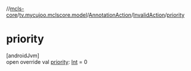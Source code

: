 //[mcls-core](../../../../index.md)/[tv.mycujoo.mclscore.model](../../index.md)/[AnnotationAction](../index.md)/[InvalidAction](index.md)/[priority](priority.md)

# priority

[androidJvm]\
open override val [priority](priority.md): [Int](https://kotlinlang.org/api/latest/jvm/stdlib/kotlin/-int/index.html) = 0
